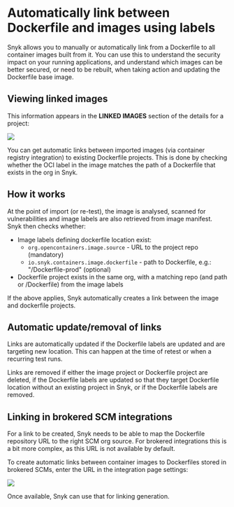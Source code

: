# Automatically link between Dockerfile and images using labels

Snyk allows you to manually or automatically link from a Dockerfile to all container images built from it. You can use this to understand the security impact on your running applications, and understand which images can be better secured, or need to be rebuilt, when taking action and updating the Dockerfile base image.

## Viewing linked images

This information appears in the **LINKED IMAGES** section of the details for a project:

![](../../../.gitbook/assets/mceclip3.png)

You can get automatic links between imported images (via container registry integration) to existing Dockerfile projects. This is done by checking whether the OCI label in the image matches the path of a Dockerfile that exists in the org in Snyk.

## How it works

At the point of import (or re-test), the image is analysed, scanned for vulnerabilities and image labels are also retrieved from image manifest. Snyk then checks whether:

* Image labels defining dockerfile location exist:
  * `org.opencontainers.image.source` - URL to the project repo (mandatory)
  * `io.snyk.containers.image.dockerfile` - path to Dockerfile, e.g.: "/Dockerfile-prod" (optional)
* Dockerfile project exists in the same org, with a matching repo (and path or /Dockerfile) from the image labels

If the above applies, Snyk automatically creates a link between the image and dockerfile projects.

## Automatic update/removal of links

Links are automatically updated if the Dockerfile labels are updated and are targeting new location. This can happen at the time of retest or when a recurring test runs.

Links are removed if either the image project or Dockerfile project are deleted, if the Dockerfile labels are updated so that they target Dockerfile location without an existing project in Snyk, or if the Dockerfile labels are removed.

## Linking in brokered SCM integrations

For a link to be created, Snyk needs to be able to map the Dockerfile repository URL to the right SCM org source. For brokered integrations this is a bit more complex, as this URL is not available by default.

To create automatic links between container images to Dockerfiles stored in brokered SCMs, enter the URL in the integration page settings:

![](../../../.gitbook/assets/mceclip0-4-.png)

Once available, Snyk can use that for linking generation.
